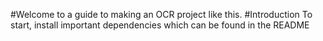 #Welcome to a guide to making an OCR project like this.
#Introduction
To start, install important dependencies which can be found in the README
